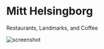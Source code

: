 # Mitt Helsingborg
Restaurants, Landmarks, and Coffee

![screenshot](https://user-images.githubusercontent.com/56375291/112211783-80095400-8c1c-11eb-98de-c17f64ae11ac.jpeg)

